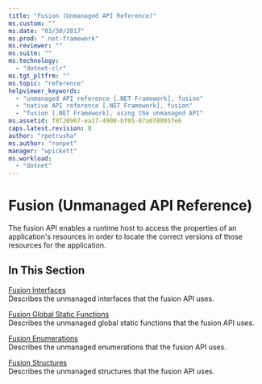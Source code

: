 ```yaml
---
title: "Fusion (Unmanaged API Reference)"
ms.custom: ""
ms.date: "03/30/2017"
ms.prod: ".net-framework"
ms.reviewer: ""
ms.suite: ""
ms.technology: 
  - "dotnet-clr"
ms.tgt_pltfrm: ""
ms.topic: "reference"
helpviewer_keywords: 
  - "unmanaged API reference [.NET Framework], fusion"
  - "native API reference [.NET Framework], fusion"
  - "fusion [.NET Framework], using the unmanaged API"
ms.assetid: f8f20967-ea17-4900-bf05-87a078095fe6
caps.latest.revision: 8
author: "rpetrusha"
ms.author: "ronpet"
manager: "wpickett"
ms.workload: 
  - "dotnet"
---
```

# Fusion (Unmanaged API Reference)
The fusion API enables a runtime host to access the properties of an application's resources in order to locate the correct versions of those resources for the application.  
  
## In This Section  
 [Fusion Interfaces](../../../../docs/framework/unmanaged-api/fusion/fusion-interfaces.md)  
 Describes the unmanaged interfaces that the fusion API uses.  
  
 [Fusion Global Static Functions](../../../../docs/framework/unmanaged-api/fusion/fusion-global-static-functions.md)  
 Describes the unmanaged global static functions that the fusion API uses.  
  
 [Fusion Enumerations](../../../../docs/framework/unmanaged-api/fusion/fusion-enumerations.md)  
 Describes the unmanaged enumerations that the fusion API uses.  
  
 [Fusion Structures](../../../../docs/framework/unmanaged-api/fusion/fusion-structures.md)  
 Describes the unmanaged structures that the fusion API uses.
